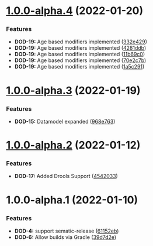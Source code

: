 # [1.0.0-alpha.4](https://github.com/mpeki/dod/compare/v1.0.0-alpha.3...v1.0.0-alpha.4) (2022-01-20)


### Features

* **DOD-19:** Age based modifiers implemented ([332e429](https://github.com/mpeki/dod/commit/332e429169fae02075af96ebfd44c87a939e48fd))
* **DOD-19:** Age based modifiers implemented ([4281ddb](https://github.com/mpeki/dod/commit/4281ddbaadddf1fc7f25537d28aeed0175300a31))
* **DOD-19:** Age based modifiers implemented ([11b69c0](https://github.com/mpeki/dod/commit/11b69c0a4cb9b3f1c2849647b5b5682a76aac8ef))
* **DOD-19:** Age based modifiers implemented ([70e2c7b](https://github.com/mpeki/dod/commit/70e2c7bf4e4a7b2c6aa2e55367188ca206f88129))
* **DOD-19:** Age based modifiers implemented ([1a5c291](https://github.com/mpeki/dod/commit/1a5c291a3823b391d5102db8b505fdcdc5211988))

# [1.0.0-alpha.3](https://github.com/mpeki/dod/compare/v1.0.0-alpha.2...v1.0.0-alpha.3) (2022-01-19)


### Features

* **DOD-15:** Datamodel expanded ([968e763](https://github.com/mpeki/dod/commit/968e763bc51722c8b32c438841772df49c0f7dd8))

# [1.0.0-alpha.2](https://github.com/mpeki/dod/compare/v1.0.0-alpha.1...v1.0.0-alpha.2) (2022-01-12)


### Features

* **DOD-17:** Added Drools Support ([4542033](https://github.com/mpeki/dod/commit/454203310c3a3e8e4999165d33212518cba3b8b8))

# 1.0.0-alpha.1 (2022-01-10)


### Features

* **DOD-4:** support sematic-release ([61152eb](https://github.com/mpeki/dod/commit/61152ebc8e8aa6a8cdb2f823630814914ce63be7))
* **DOD-6:** Allow builds via Gradle ([39d7d2e](https://github.com/mpeki/dod/commit/39d7d2edc07015530d05ed71fbed8e2c4e4f2af6))

